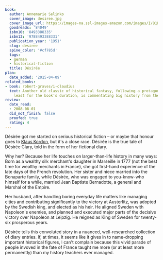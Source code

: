 ```yaml
---
book:
  author: Annemarie Selinko
  cover_image: desiree.jpg
  cover_image_url: https://images-na.ssl-images-amazon.com/images/I/81FRzK3pj6L.jpg
  goodreads: '84049'
  isbn10: '8493388335'
  isbn13: '9788493388331'
  publication_year: '1951'
  slug: desiree
  spine_color: '#cf785d'
  tags:
  - german
  - historical-fiction
  title: Désirée
plan:
  date_added: '2015-04-09'
related_books:
- book: robert-graves/i-claudius
  text: Another old classic of historical fantasy, following a protagonist who, at
    least for the book's duration, is commentating big history from the sidelines.
review:
  date_read:
  - 2008-08-01
  did_not_finish: false
  proofed: true
  rating: 4
---
```


Désirée got me started on serious historical fiction – or maybe that honour goes to [Klaus
Kordon](/klaus-kordon/die-roten-matrosen/), but it's a close race. Désirée is the true tale of Désirée Clary, told in
the form of her fictional diary.

Why her? Because her life touches on larger-than-life history in many ways: Born as a wealthy silk merchant's daughter
in Marseille in 1777 (not the best time for wealthy merchants in France), she got first-hand experience of the late days
of the French revolution.  Her sister and niece married into the Bonaparte family, while Désirée, who was engaged to
you-know-who himself for a while, married Jean Baptiste Bernadotte, a general and Marshal of the Empire.

Her husband, after handling boring everyday life matters like managing cities and contributing significantly to the
victory at Austerlitz, was adopted by the Swedish king, and elected as his heir. He aligned Sweden with Napoleon's
enemies, and planned and executed major parts of the decisive victory over Napoleon at Leipzig. He reigned as King of
Sweden for twenty-six prosperous years.

Désirée tells this convoluted story in a nuanced, well-researched collection of diary entries. If, at times, it seems
like it gives in to name-dropping important historical figures, I can't complain because this vivid parade of people
invoved in the fate of France taught me more (or at least more permanently) than my history teachers ever managed.
